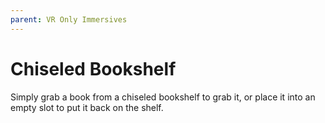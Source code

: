 ```yaml
---
parent: VR Only Immersives
---
```



# Chiseled Bookshelf

Simply grab a book from a chiseled bookshelf to grab it, or place it into an empty slot to put it back on the shelf.